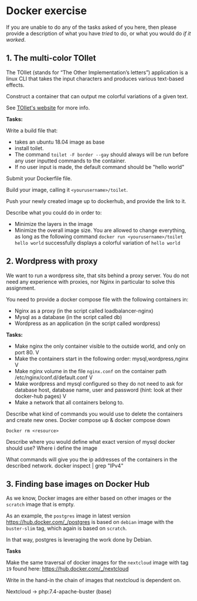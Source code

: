 # Docker exercise

If you are unable to do any of the tasks asked of you here, then please provide a description of what you have _tried_ to do, or what you would do _if it worked_.

## 1. The multi-color TOIlet

The TOIlet (stands for “The Other Implementation’s letters”) application is a linux CLI that takes the input characters and produces various text-based effects.

Construct a container that can output me colorful variations of a given text.

See [TOIlet's website](http://caca.zoy.org/wiki/toilet) for more info.

**Tasks:**

Write a build file that:

* takes an ubuntu 18.04 image as base
* install toilet.
* The command `toilet -F border --gay` should always will be run before any user inputted commands to the container.
* If no user input is made, the default command should be "hello world"

Submit your Dockerfile file.

Build your image, calling it `<yourusername>/toilet`.

Push your newly created image up to dockerhub, and provide the link to it.

Describe what you could do in order to:

* Minimize the layers in the image
* Minimize the overall image size. You are allowed to change everything, as long as the following command `docker run <yourusername>/toilet hello world` successfully displays a colorful variation of `hello world`

## 2. Wordpress with proxy

We want to run a wordpress site, that sits behind a proxy server. You do not need any experience with proxies, nor Nginx in particular to solve this assignment.

You need to provide a docker compose file with the following containers in:

* Nginx as a proxy (in the script called loadbalancer-nginx)
* Mysql as a database (in the script called db)
* Wordpress as an application (in the script called wordpress)

**Tasks:**

* Make nginx the only container visible to the outside world, and only on port 80. V
* Make the containers start in the following order: mysql,wordpress,nginx V
* Make nginx volume in the file `nginx.conf` on the container path /etc/nginx/conf.d/default.conf V
* Make wordpress and mysql configured so they do not need to ask for database host, database name, user and password (hint: look at their docker-hub pages) V
* Make a network that all containers belong to.

Describe what kind of commands you would use to delete the containers and create new ones.
    Docker compose up & docker compose down

    Docker rm <resource>    

Describe where you would define what exact version of mysql docker should use?
    Where i define the image 

What commands will give you the ip addresses of the containers in the described network.
    docker inspect <resource> | grep "IPv4"

## 3. Finding base images on Docker Hub

As we know, Docker images are either based on other images or the `scratch` image that is empty.

As an example, the `postgres` image in latest version https://hub.docker.com/_/postgres is based on `debian` image with the `buster-slim` tag, which again is based on `scratch`.

In that way, postgres is leveraging the work done by Debian.

**Tasks**

Make the same traversal of docker images for the `nextcloud` image with tag `19` found here:
https://hub.docker.com/_/nextcloud

Write in the hand-in the chain of images that nextcloud is dependent on.

Nextcloud -> php:7.4-apache-buster (base)


